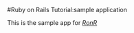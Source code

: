 #Ruby on Rails Tutorial:sample application

This is the sample app for [*RonR*](http://educanon.com/)